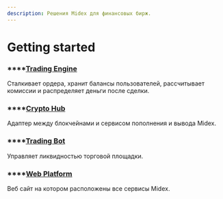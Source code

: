 ```yaml
---
description: Решения Midex для финансовых бирж.
---
```


# Getting started

### \*\*\*\*[**Trading Engine**](solutions/trading-engine/)

Сталкивает ордера, хранит балансы пользователей, рассчитывает комиссии и распределяет деньги после сделки.

### \*\*\*\*[**Crypto Hub** ](solutions/cryptohub/)

Адаптер между блокчейнами и сервисом пополнения и вывода Midex.

### \*\*\*\*[**Trading Bot**](solutions/trading-bot/)

Управляет ликвидностью торговой площадки.

### \*\*\*\*[**Web Platform**](solutions/web-platform/) 

Веб сайт на котором расположены все сервисы Midex.

